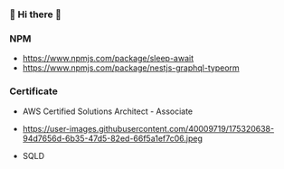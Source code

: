 ### 👋 Hi there 👋

### NPM
- https://www.npmjs.com/package/sleep-await
- https://www.npmjs.com/package/nestjs-graphql-typeorm


### Certificate
- AWS Certified Solutions Architect - Associate
- https://user-images.githubusercontent.com/40009719/175320638-94d7656d-6b35-47d5-82ed-66f5a1ef7c06.jpeg

- SQLD

<!--
**pic123123/pic123123** is a ✨ _special_ ✨ repository because its `README.md` (this file) appears on your GitHub profile.

Here are some ideas to get you started:

- 🔭 I’m currently working on ...
- 🌱 I’m currently learning ...
- 👯 I’m looking to collaborate on ...
- 🤔 I’m looking for help with ...
- 💬 Ask me about ...
- 📫 How to reach me: ...
- 😄 Pronouns: ...
- ⚡ Fun fact: ...
-->

